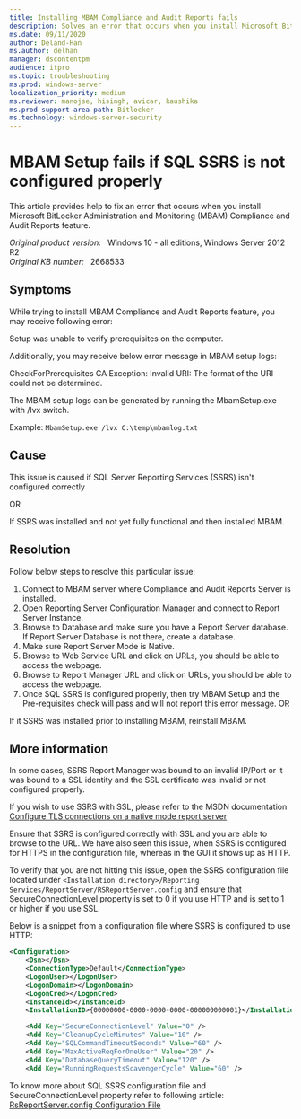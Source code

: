 ```yaml
---
title: Installing MBAM Compliance and Audit Reports fails
description: Solves an error that occurs when you install Microsoft BitLocker Administration and Monitoring (MBAM) Compliance and Audit Reports feature.
ms.date: 09/11/2020
author: Deland-Han
ms.author: delhan
manager: dscontentpm
audience: itpro
ms.topic: troubleshooting
ms.prod: windows-server
localization_priority: medium
ms.reviewer: manojse, hisingh, avicar, kaushika
ms.prod-support-area-path: Bitlocker
ms.technology: windows-server-security
---
```

# MBAM Setup fails if SQL SSRS is not configured properly

This article provides help to fix an error that occurs when you install Microsoft BitLocker Administration and Monitoring (MBAM) Compliance and Audit Reports feature.

_Original product version:_ &nbsp; Windows 10 - all editions, Windows Server 2012 R2  
_Original KB number:_ &nbsp; 2668533

## Symptoms

While trying to install MBAM Compliance and Audit Reports feature, you may receive following error:

Setup was unable to verify prerequisites on the computer.

Additionally, you may receive below error message in MBAM setup logs:

CheckForPrerequisites CA Exception: Invalid URI: The format of the URI could not be determined.

The MBAM setup logs can be generated by running the MbamSetup.exe with /lvx switch.

Example: `MbamSetup.exe /lvx C:\temp\mbamlog.txt`

## Cause

This issue is caused if SQL Server Reporting Services (SSRS) isn't configured correctly

OR

If SSRS was installed and not yet fully functional and then installed MBAM.

## Resolution

Follow below steps to resolve this particular issue:

1. Connect to MBAM server where Compliance and Audit Reports Server is installed.
2. Open Reporting Server Configuration Manager and connect to Report Server Instance.
3. Browse to Database and make sure you have a Report Server database. If Report Server Database is not there, create a database.
4. Make sure Report Server Mode is Native.
5. Browse to Web Service URL and click on URLs, you should be able to access the webpage.
6. Browse to Report Manager URL and click on URLs, you should be able to access the webpage.
7. Once SQL SSRS is configured properly, then try MBAM Setup and the Pre-requisites check will pass and will not report this error message.
OR

If it SSRS was installed prior to installing MBAM, reinstall MBAM.

## More information

In some cases, SSRS Report Manager was bound to an invalid IP/Port or it was bound to a SSL identity and the SSL certificate was invalid or not configured properly.

If you wish to use SSRS with SSL, please refer to the MSDN documentation [Configure TLS connections on a native mode report server](/sql/reporting-services/security/configure-ssl-connections-on-a-native-mode-report-server)

Ensure that SSRS is configured correctly with SSL and you are able to browse to the URL.
We have also seen this issue, when SSRS is configured for HTTPS in the configuration file, whereas in the GUI it shows up as HTTP.

To verify that you are not hitting this issue, open the SSRS configuration file located under
`<Installation directory>/Reporting Services/ReportServer/RSReportServer.config` and ensure that SecureConnectionLevel property is set to 0 if you use HTTP and is set to 1 or higher if you use SSL.

Below is a snippet from a configuration file where SSRS is configured to use HTTP:

```xml
<Configuration>  
    <Dsn></Dsn>  
    <ConnectionType>Default</ConnectionType>  
    <LogonUser></LogonUser>  
    <LogonDomain></LogonDomain>  
    <LogonCred></LogonCred>  
    <InstanceId></InstanceId>  
    <InstallationID>{00000000-0000-0000-0000-000000000001}</InstallationID>  

    <Add Key="SecureConnectionLevel" Value="0" />  
    <Add Key="CleanupCycleMinutes" Value="10" />  
    <Add Key="SQLCommandTimeoutSeconds" Value="60" />  
    <Add Key="MaxActiveReqForOneUser" Value="20" />  
    <Add Key="DatabaseQueryTimeout" Value="120" />
    <Add Key="RunningRequestsScavengerCycle" Value="60" />  
```

To know more about SQL SSRS configuration file and SecureConnectionLevel property refer to following article:
 [RsReportServer.config Configuration File](/sql/reporting-services/report-server/rsreportserver-config-configuration-file)

